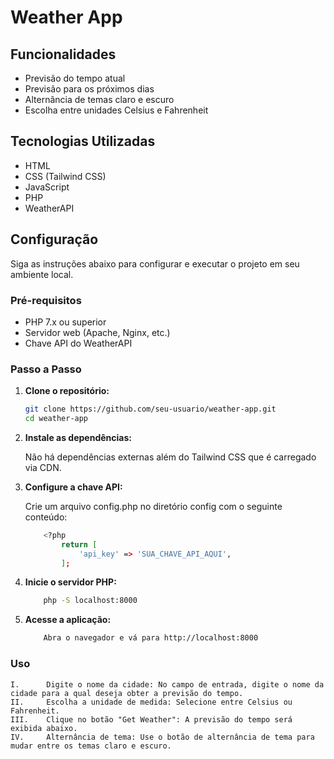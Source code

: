 # Weather App

## Funcionalidades

- Previsão do tempo atual
- Previsão para os próximos dias
- Alternância de temas claro e escuro
- Escolha entre unidades Celsius e Fahrenheit

## Tecnologias Utilizadas

- HTML
- CSS (Tailwind CSS)
- JavaScript
- PHP
- WeatherAPI

## Configuração

Siga as instruções abaixo para configurar e executar o projeto em seu ambiente local.

### Pré-requisitos

- PHP 7.x ou superior
- Servidor web (Apache, Nginx, etc.)
- Chave API do WeatherAPI

### Passo a Passo

1. **Clone o repositório:**

   ```bash
   git clone https://github.com/seu-usuario/weather-app.git
   cd weather-app
    ```

2. **Instale as dependências:**

    Não há dependências externas além do Tailwind CSS que é carregado via CDN.

3. **Configure a chave API:**

    Crie um arquivo config.php no diretório config com o seguinte conteúdo:

    ```bash
        <?php
            return [
                'api_key' => 'SUA_CHAVE_API_AQUI',
            ];
    ```

4. **Inicie o servidor PHP:**

    ```bash
        php -S localhost:8000
    ```

5. **Acesse a aplicação:**

    ```bash
        Abra o navegador e vá para http://localhost:8000
    ```

### Uso

    I.      Digite o nome da cidade: No campo de entrada, digite o nome da cidade para a qual deseja obter a previsão do tempo.
    II.     Escolha a unidade de medida: Selecione entre Celsius ou Fahrenheit.
    III.    Clique no botão "Get Weather": A previsão do tempo será exibida abaixo.
    IV.     Alternância de tema: Use o botão de alternância de tema para mudar entre os temas claro e escuro.